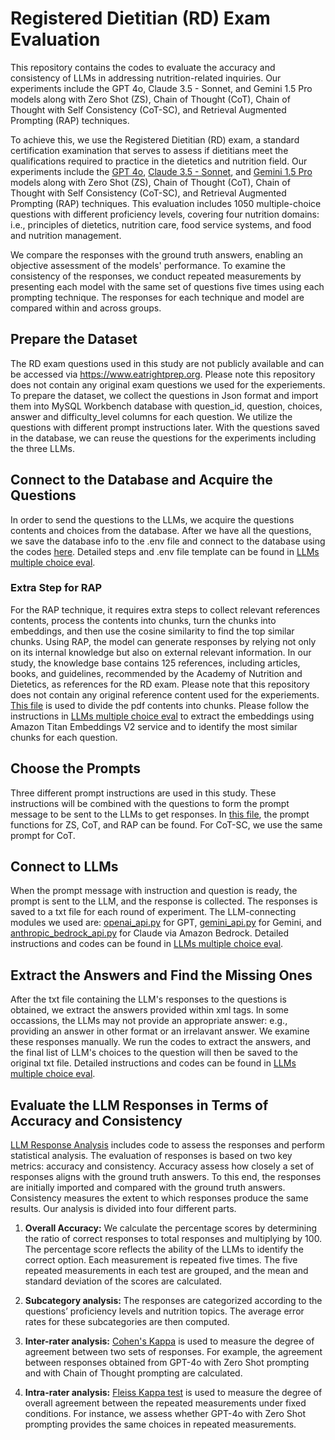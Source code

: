 # Registered Dietitian (RD) Exam Evaluation
This repository contains the codes to evaluate the accuracy and consistency of LLMs in addressing nutrition-related inquiries.  Our experiments include the GPT 4o, Claude 3.5 - Sonnet, and Gemini 1.5 Pro models along with Zero Shot (ZS), Chain of Thought (CoT), Chain of Thought with Self Consistency (CoT-SC), and Retrieval Augmented Prompting (RAP) techniques.

To achieve this, we use the Registered Dietitian (RD) exam, a standard certification examination that serves to assess if dietitians meet the qualifications required to practice in the dietetics and nutrition field. Our experiments include the [GPT 4o](https://openai.com/index/hello-gpt-4o/), [Claude 3.5 - Sonnet](https://www.anthropic.com/news/claude-3-5-sonnet), and [Gemini 1.5 Pro](https://blog.google/technology/ai/google-gemini-next-generation-model-february-2024/) models along with Zero Shot (ZS), Chain of Thought (CoT), Chain of Thought with Self Consistency (CoT-SC), and Retrieval Augmented Prompting (RAP) techniques. This evaluation includes 1050 multiple-choice questions with different proficiency levels, covering four nutrition domains: i.e., principles of dietetics, nutrition care, food service systems, and food and nutrition management.

We compare the responses with the ground truth answers, enabling an objective assessment of the models' performance. To examine the consistency of the responses, we conduct repeated measurements by presenting each model with the same set of questions five times using each prompting technique. The responses for each technique and model are compared within and across groups.


## Prepare the Dataset
The RD exam questions used in this study are not publicly available and can be accessed via https://www.eatrightprep.org. Please note this repository does not contain any original exam questions we used for the experiements. To prepare the dataset, we collect the questions in Json format and import them into MySQL Workbench database with question_id, question, choices, answer and difficulty_level columns for each question. We utilize the questions with different prompt instructions later. With the questions saved in the database, we can reuse the questions for the experiments including the three LLMs.

## Connect to the Database and Acquire the Questions
In order to send the questions to the LLMs, we acquire the questions contents and choices from the database. After we have all the questions, we save the database info to the .env file and connect to the database using the codes [here](conn_mysql.py). Detailed steps and .env file template can be found in [LLMs multiple choice eval](LLMs_multiple_choice_eval.ipynb). 

### Extra Step for RAP
For the RAP technique, it requires extra steps to collect relevant references contents, process the contents into chunks, turn the chunks into embeddings, and then use the cosine similarity to find the top similar chunks. Using RAP, the model can generate responses by relying not only on its internal knowledge but also on external relevant information. In our study, the knowledge base contains 125 references, including articles, books, and guidelines, recommended by the Academy of Nutrition and Dietetics, as references for the RD exam. Please note that this repository does not contain any original reference content used for the experiements. [This file](pdf_to_chunks.py) is used to divide the pdf contents into chunks. Please follow the instructions in [LLMs multiple choice eval](LLMs_multiple_choice_eval.ipynb) to extract the embeddings using Amazon Titan Embeddings V2 service and to identify the most similar chunks for each question.

## Choose the Prompts
Three different prompt instructions are used in this study. These instructions will be combined with the questions to form the prompt message to be sent to the LLMs to get responses. In [this file](questions_mysql.py), the prompt functions for ZS, CoT, and RAP can be found. For CoT-SC, we use the same prompt for CoT.

## Connect to LLMs
When the prompt message with instruction and question is ready, the prompt is sent to the LLM, and the response is collected. The responses is saved to a txt file for each round of experiment. The LLM-connecting modules we used are: [openai_api.py](openai_api.py) for GPT, [gemini_api.py](gemini_api.py) for Gemini, and [anthropic_bedrock_api.py](anthropic_bedrock_api.py) for Claude via Amazon Bedrock. Detailed instructions and codes can be found in [LLMs multiple choice eval](LLMs_multiple_choice_eval.ipynb).

## Extract the Answers and Find the Missing Ones
After the txt file containing the LLM's responses to the questions is obtained, we extract the answers provided within xml tags. In some occassions, the LLMs may not provide an appropriate answer: e.g., providing an answer in other format or an irrelavant answer. We examine these responses manually. We run the codes to extract the answers, and the final list of LLM's choices to the question will then be saved to the original txt file. Detailed instructions and codes can be found in [LLMs multiple choice eval](LLMs_multiple_choice_eval.ipynb).


## Evaluate the LLM Responses in Terms of Accuracy and Consistency
[LLM Response Analysis](LLM_response_analysis_pub.ipynb) includes code to assess the responses and perform statistical analysis. The evaluation of responses is based on two key metrics: accuracy and consistency. Accuracy assess how closely a set of responses aligns with the ground truth answers. To this end, the responses are initially imported and compared with the ground truth answers. Consistency measures the extent to which responses produce the same results. Our analysis is divided into four different parts.

1) **Overall Accuracy:** We calculate the percentage scores by determining the ratio of correct responses to total responses and multiplying by 100. The percentage score reflects the ability of the LLMs to identify the correct option. Each measurement is repeated five times. The five repeated measurements in each test are grouped, and the mean and standard deviation of the scores are calculated.

2) **Subcategory analysis:** The responses are categorized according to the questions’ proficiency levels and nutrition topics. The average error rates for these subcategories are then computed.

3) **Inter-rater analysis:** [Cohen's Kappa](https://journals.sagepub.com/doi/abs/10.1177/001316446002000104) is used to measure the degree of agreement between two sets of responses. For example, the agreement between responses obtained from GPT-4o with Zero Shot prompting and with Chain of Thought prompting are calculated. 

4) **Intra-rater analysis:** [Fleiss Kappa test](https://psycnet.apa.org/record/1972-05083-001) is used to measure the degree of overall agreement between the repeated measurements under fixed conditions. For instance, we assess whether GPT-4o with Zero Shot prompting provides the same choices in repeated measurements.
 


